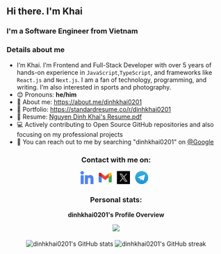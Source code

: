 

## Hi there.  I'm Khai

### I'm a Software Engineer from Vietnam
### Details about me
- I’m Khai.  I’m Frontend and Full-Stack Developer with over 5 years of hands-on experience in `JavaScript`,`TypeScript`, and frameworks like `React.js` and `Next.js`. I am a fan of technology, programming, and writing. I’m also interested in sports and photography.
- 😊 Pronouns: **he/him**
- 🌟 About me: <https://about.me/dinhkhai0201>
- 🎨 Portfolio: <https://standardresume.co/r/dinhkhai0201>
- 📄 Resume: <a href="Nguyen Dinh Khai's Resume.pdf">Nguyen Dinh Khai's Resume.pdf</a>
- 💻 Actively contributing to Open Source GitHub repositories and also focusing on my professional projects
- 📧 You can reach out to me by searching "dinhkhai0201" on [@Google](https://github.com/google.com)



<section align="center">
    <h3>Contact with me on:</h3>
    <div>
        <a href="https://linkedin.com/in/dinhkhai0201"><img width="30px" height="30px" src="icons/linkedin.svg" alt="LinkedIn"></a>
        &nbsp;
        <a href="mailto://ndkhai.dev@gmail.com"><img width="30px" height="30px" src="icons/gmail.svg" alt="Email"></a>
        &nbsp;
        <a href="https://twitter.com/dinhkhai0201"><img width="30px" height="30px" src="icons/x.svg" alt="Twitter"></a>
        &nbsp;
        <a href="https://t.me/dinhkhai0201"><img width="30px" height="30px" src="icons/telegram.svg" alt="Telegram"></a>
        &nbsp;
    </div>
</section>

<section align="center">
    <h3>Personal stats:</h3>
    <section align="center">
      <p><b>dinhkhai0201's Profile Overview</b></p>
     <a href="https://hits.seeyoufarm.com"><img src="https://hits.seeyoufarm.com/api/count/incr/badge.svg?url=https%3A%2F%2Fgithub.com%2FDinhKhai0201&count_bg=%2379C83D&title_bg=%23555555&icon=&icon_color=%23E7E7E7&title=hits%2Fviews&edge_flat=false"/></a>
    </section>
    <br/>
    <div>
        <img width="400px" src="https://github-readme-stats.vercel.app/api?username=dinhkhai0201" alt="dinhkhai0201's GitHub stats"/>
        <img width="400px" src="https://github-readme-streak-stats.herokuapp.com/?user=dinhkhai0201&" alt="dinhkhai0201's GitHub streak"/>
    </div>
</section>

